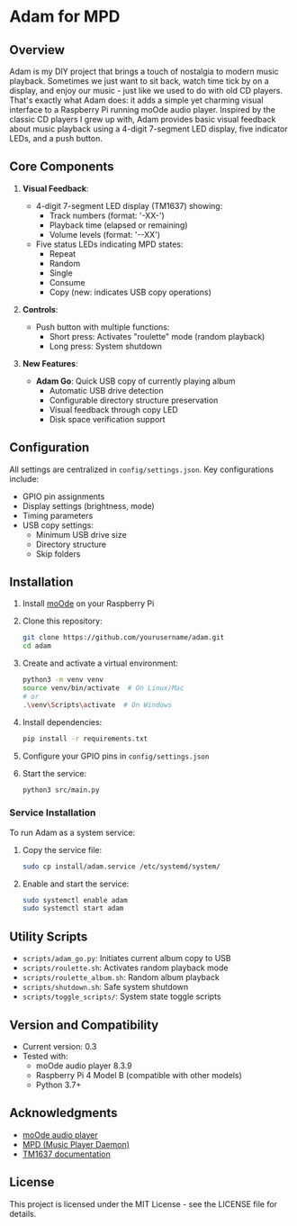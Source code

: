 # Adam for MPD

## Overview

Adam is my DIY project that brings a touch of nostalgia to modern music playback. Sometimes we just want to sit back, watch time tick by on a display, and enjoy our music - just like we used to do with old CD players. That's exactly what Adam does: it adds a simple yet charming visual interface to a Raspberry Pi running moOde audio player. Inspired by the classic CD players I grew up with, Adam provides basic visual feedback about music playback using a 4-digit 7-segment LED display, five indicator LEDs, and a push button.

## Core Components

1. **Visual Feedback**:
   - 4-digit 7-segment LED display (TM1637) showing:
     - Track numbers (format: '-XX-')
     - Playback time (elapsed or remaining)
     - Volume levels (format: '--XX')
   - Five status LEDs indicating MPD states:
     - Repeat
     - Random
     - Single
     - Consume
     - Copy (new: indicates USB copy operations)

2. **Controls**:
   - Push button with multiple functions:
     - Short press: Activates "roulette" mode (random playback)
     - Long press: System shutdown

3. **New Features**:
   - **Adam Go**: Quick USB copy of currently playing album
     - Automatic USB drive detection
     - Configurable directory structure preservation
     - Visual feedback through copy LED
     - Disk space verification support

## Configuration

All settings are centralized in `config/settings.json`. Key configurations include:

- GPIO pin assignments
- Display settings (brightness, mode)
- Timing parameters
- USB copy settings:
  - Minimum USB drive size
  - Directory structure
  - Skip folders

## Installation

1. Install [moOde](https://moodeaudio.org/) on your Raspberry Pi

2. Clone this repository:
   ```bash
   git clone https://github.com/yourusername/adam.git
   cd adam
   ```

3. Create and activate a virtual environment:
   ```bash
   python3 -m venv venv
   source venv/bin/activate  # On Linux/Mac
   # or
   .\venv\Scripts\activate  # On Windows
   ```

4. Install dependencies:
   ```bash
   pip install -r requirements.txt
   ```

5. Configure your GPIO pins in `config/settings.json`

6. Start the service:
   ```bash
   python3 src/main.py
   ```

### Service Installation

To run Adam as a system service:

1. Copy the service file:
   ```bash
   sudo cp install/adam.service /etc/systemd/system/
   ```
2. Enable and start the service:
   ```bash
   sudo systemctl enable adam
   sudo systemctl start adam
   ```

## Utility Scripts

- `scripts/adam_go.py`: Initiates current album copy to USB
- `scripts/roulette.sh`: Activates random playback mode
- `scripts/roulette_album.sh`: Random album playback
- `scripts/shutdown.sh`: Safe system shutdown
- `scripts/toggle_scripts/`: System state toggle scripts

## Version and Compatibility

- Current version: 0.3
- Tested with:
  - moOde audio player 8.3.9
  - Raspberry Pi 4 Model B (compatible with other models)
  - Python 3.7+

## Acknowledgments

- [moOde audio player](https://moodeaudio.org/)
- [MPD (Music Player Daemon)](https://www.musicpd.org/)
- [TM1637 documentation](https://www.makerguides.com/wp-content/uploads/2019/08/TM1637-Datasheet.pdf)

## License

This project is licensed under the MIT License - see the LICENSE file for details.

